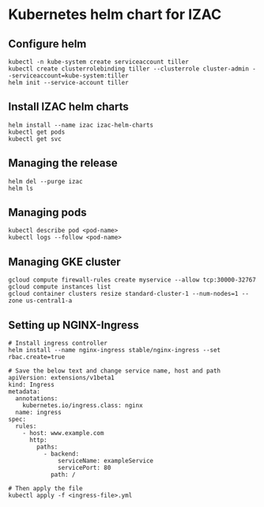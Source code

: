 # Kubernetes helm chart for IZAC


## Configure helm

```
kubectl -n kube-system create serviceaccount tiller
kubectl create clusterrolebinding tiller --clusterrole cluster-admin --serviceaccount=kube-system:tiller
helm init --service-account tiller
```

## Install IZAC helm charts

```
helm install --name izac izac-helm-charts
kubectl get pods
kubectl get svc
```


## Managing the release

```
helm del --purge izac
helm ls
```

## Managing pods

```
kubectl describe pod <pod-name>
kubectl logs --follow <pod-name>
```

## Managing GKE cluster

```
gcloud compute firewall-rules create myservice --allow tcp:30000-32767
gcloud compute instances list
gcloud container clusters resize standard-cluster-1 --num-nodes=1 --zone us-central1-a
```

## Setting up NGINX-Ingress

```
# Install ingress controller
helm install --name nginx-ingress stable/nginx-ingress --set rbac.create=true

# Save the below text and change service name, host and path
apiVersion: extensions/v1beta1
kind: Ingress
metadata:
  annotations:
    kubernetes.io/ingress.class: nginx
  name: ingress
spec:
  rules:
    - host: www.example.com
      http:
        paths:
          - backend:
              serviceName: exampleService
              servicePort: 80
            path: /

# Then apply the file
kubectl apply -f <ingress-file>.yml
```